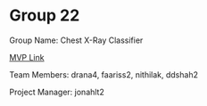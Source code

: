 # Group 22
Group Name: Chest X-Ray Classifier

[MVP Link](https://docs.google.com/document/d/1JWJGmvvse3RpKn5jbyv82m-WFanDzh_BE8ZW32MP5W0)

Team Members: drana4, faariss2, nithilak, ddshah2

Project Manager: jonahlt2

